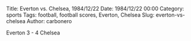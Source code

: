 Title: Everton vs. Chelsea, 1984/12/22
Date: 1984/12/22 00:00
Category: sports
Tags: football, football scores, Everton, Chelsea
Slug: everton-vs-chelsea
Author: carbonero


Everton 3 - 4 Chelsea
